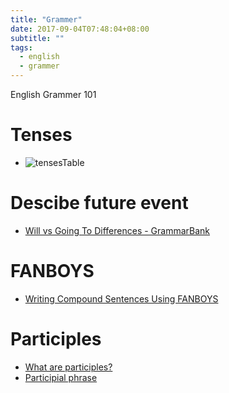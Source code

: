```yaml
---
title: "Grammer"
date: 2017-09-04T07:48:04+08:00
subtitle: ""
tags:
  - english
  - grammer
---
```


English Grammer 101

# Tenses
- ![tensesTable](./tenses-table.png)

# Descibe future event
- [Will vs Going To Differences - GrammarBank][&1]

# FANBOYS
- [Writing Compound Sentences Using FANBOYS][&2]


# Participles
- [What are participles?][&3]
- [Participial phrase][&4]


[&1]: http://www.grammarbank.com/will-vs-going-to.html
[&2]: http://www.csus.edu/owl/index/sent/fanboys.htm
[&3]: https://www.englishgrammar.org/participles/
[&4]: http://www.paperrater.com/page/participial-phrase
